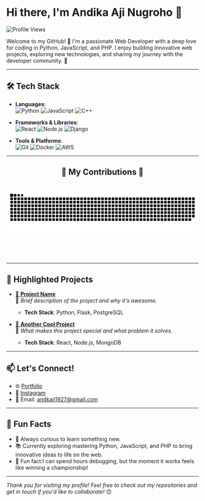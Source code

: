 # Hi there, I'm Andika Aji Nugroho 👋

![Profile Views](https://komarev.com/ghpvc/?username=your-username&color=blue)

Welcome to my GitHub! 🚀
I'm a passionate Web Developer with a deep love for coding in Python, JavaScript, and PHP. I enjoy building innovative web projects, exploring new technologies, and sharing my journey with the developer community. 🌟

---

## 🛠️ Tech Stack

- **Languages**:  
  ![Python](https://img.shields.io/badge/-Python-3776AB?logo=python&logoColor=white&style=flat)
  ![JavaScript](https://img.shields.io/badge/-JavaScript-F7DF1E?logo=javascript&logoColor=black&style=flat)
  ![C++](https://img.shields.io/badge/-C++-00599C?logo=cplusplus&logoColor=white&style=flat)

- **Frameworks & Libraries**:  
  ![React](https://img.shields.io/badge/-React-61DAFB?logo=react&logoColor=black&style=flat)
  ![Node.js](https://img.shields.io/badge/-Node.js-339933?logo=node.js&logoColor=white&style=flat)
  ![Django](https://img.shields.io/badge/-Django-092E20?logo=django&logoColor=white&style=flat)

- **Tools & Platforms**:  
  ![Git](https://img.shields.io/badge/-Git-F05032?logo=git&logoColor=white&style=flat)
  ![Docker](https://img.shields.io/badge/-Docker-2496ED?logo=docker&logoColor=white&style=flat)
  ![AWS](https://img.shields.io/badge/-AWS-232F3E?logo=amazon-aws&logoColor=white&style=flat)

---

<div align="center">
  <h2>🐍 My Contributions 🐍</h2>
  <br>
  <img alt="snake eating my contributions" src="https://raw.githubusercontent.com/salesp07/salesp07/output/github-contribution-grid-snake.svg" />
  
  <br/><br/><br/>
</div>

---

## 🌟 Highlighted Projects

- [📂 **Project Name**](https://github.com/your-username/project-name)  
  🚀 *Brief description of the project and why it's awesome.*
  - **Tech Stack**: Python, Flask, PostgreSQL

- [📂 **Another Cool Project**](https://github.com/your-username/another-cool-project)  
  🎉 *What makes this project special and what problem it solves.*
  - **Tech Stack**: React, Node.js, MongoDB

---

## 📫 Let's Connect!

- 🌐 [Portfolio](https://your-portfolio-link.com)  
- 📸 [Instagram](https://www.instagram.com/dk.4ji/)  
- 📧 Email: andkaji1927@gmail.com

---

## 🎯 Fun Facts

- 🚀 Always curious to learn something new.  
- 📚 Currently exploring mastering Python, JavaScript, and PHP to bring innovative ideas to life on the web. 
- 🌈 Fun fact:I can spend hours debugging, but the moment it works feels like winning a championship!

---

*Thank you for visiting my profile! Feel free to check out my repositories and get in touch if you'd like to collaborate!* 😊
